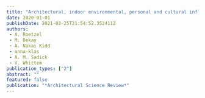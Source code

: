 ```yaml
---
title: "Architectural, indoor environmental, personal and cultural influences on students' selection of a preferred place to study"
date: 2020-01-01
publishDate: 2021-02-25T21:54:52.352411Z
authors: 
 - A. Roetzel
 - M. Dekay
 - A. Nakai Kidd
 - anna-klas
 - A. M. Sadick
 - V. Whittem
publication_types: ["2"]
abstract: ""
featured: false
publication: "*Architectural Science Review*"
---
```


